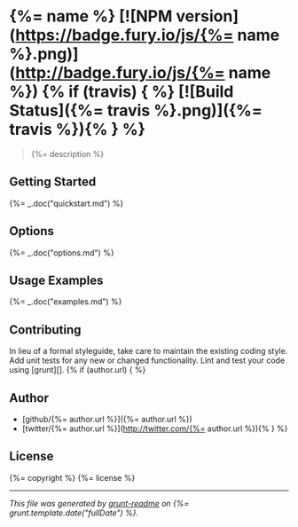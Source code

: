 # {%= name %} [![NPM version](https://badge.fury.io/js/{%= name %}.png)](http://badge.fury.io/js/{%= name %}) {% if (travis) { %} [![Build Status]({%= travis %}.png)]({%= travis %}){% } %}

> {%= description %}

## Getting Started
{%= _.doc("quickstart.md") %}

## Options
{%= _.doc("options.md") %}

## Usage Examples
{%= _.doc("examples.md") %}

## Contributing
In lieu of a formal styleguide, take care to maintain the existing coding style. Add unit tests for any new or changed functionality. Lint and test your code using [grunt][].
{% if (author.url) { %}
## Author
+ [github/{%= author.url %}]({%= author.url %})
+ [twitter/{%= author.url %}](http://twitter.com/{%= author.url %}){% } %}

## License
{%= copyright %}
{%= license %}

***

_This file was generated by [grunt-readme](https://github.com/assemble/grunt-readme) on {%= grunt.template.date("fullDate") %}._
